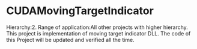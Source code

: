 # CUDAMovingTargetIndicator

Hierarchy:2. Range of application:All other projects with higher hierarchy. This project is implementation of moving target indicator DLL. The code of this Project will be updated and verified all the time.